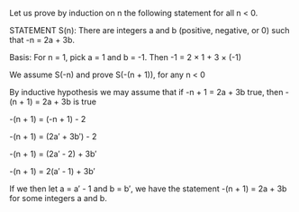 Let us prove by induction on n the following statement for all n < 0.

STATEMENT S(n): There are integers a and b (positive, negative, or 0) such that -n = 2a + 3b.

Basis: For n = 1, pick a = 1 and b = -1. Then -1 = 2 × 1 + 3 × (-1)

We assume S(-n) and prove S(-(n + 1)), for any n < 0

By inductive hypothesis we may assume that if -n + 1 = 2a + 3b true, then -(n + 1) = 2a + 3b is true

-(n + 1) = (-n + 1) - 2

-(n + 1) = (2a′ + 3b′) - 2

-(n + 1) = (2a′ - 2) + 3b′

-(n + 1) = 2(a′ - 1) + 3b′

If we then let a = a′ - 1 and b = b′, we have the statement -(n + 1) = 2a + 3b for some integers a and b.
